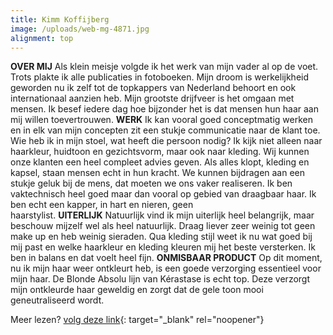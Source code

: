 ```yaml
---
title: Kimm Koffijberg
image: /uploads/web-mg-4871.jpg
alignment: top
---
```


**OVER MIJ**&nbsp;Als klein meisje volgde ik het werk van mijn vader al op de voet. Trots plakte ik alle publicaties in fotoboeken. Mijn droom is werkelijkheid geworden nu ik zelf tot de topkappers van Nederland behoort en ook internationaal aanzien heb. Mijn grootste drijfveer is het omgaan met mensen. Ik besef iedere dag hoe bijzonder het is dat mensen hun haar aan mij willen toevertrouwen.&nbsp;**WERK**&nbsp;Ik kan vooral goed conceptmatig werken en in elk van mijn concepten zit een stukje communicatie naar de klant toe. Wie heb ik in mijn stoel, wat heeft die persoon nodig? Ik kijk niet alleen naar haarkleur, huidtoon en gezichtsvorm, maar ook naar kleding. Wij kunnen onze klanten een heel compleet advies geven. Als alles klopt, kleding en kapsel, staan mensen echt in hun kracht. We kunnen bijdragen aan een stukje geluk bij de mens, dat moeten we ons vaker realiseren. Ik ben vaktechnisch heel goed maar dan vooral op gebied van draagbaar haar. Ik ben echt een kapper, in hart en nieren, geen haarstylist.&nbsp;**UITERLIJK**&nbsp;Natuurlijk vind ik mijn uiterlijk heel belangrijk, maar beschouw mijzelf wel als heel natuurlijk. Draag liever zeer weinig tot geen make up en heb weinig sieraden. Qua kleding stijl weet ik nu wat goed bij mij past en welke haarkleur en kleding kleuren mij het beste versterken. Ik ben in balans en dat voelt heel fijn.&nbsp;**ONMISBAAR PRODUCT**&nbsp;Op dit moment, nu ik mijn haar weer ontkleurt heb, is een goede verzorging essentieel voor mijn haar. De Blonde Absolu lijn van Kérastase is echt top. Deze verzorgt mijn ontkleurde haar geweldig en zorgt dat de gele toon mooi geneutraliseerd wordt.

Meer lezen? [volg deze link](https://www.wiewathaar.nl/author/kimmkoffijberg/){: target="_blank" rel="noopener"}
